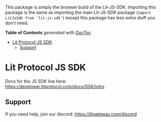 This package is simply the browser build of the Lit-JS-SDK. Importing this package is the same as importing the main Lit-JS-SDK package (`import LitJsSdk from 'lit-js-sdk'`) except this package has less extra stuff you don't need.

<!-- START doctoc generated TOC please keep comment here to allow auto update -->
<!-- DON'T EDIT THIS SECTION, INSTEAD RE-RUN doctoc TO UPDATE -->

**Table of Contents** _generated with [DocToc](https://github.com/thlorenz/doctoc)_

- [Lit Protocol JS SDK](#lit-protocol-js-sdk)
  - [Support](#support)

<!-- END doctoc generated TOC please keep comment here to allow auto update -->

# Lit Protocol JS SDK

Docs for the JS SDK live here: https://developer.litprotocol.com/docs/SDK/intro

## Support

If you need help, join our discord: https://litgateway.com/discord
